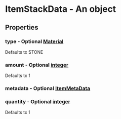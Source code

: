 

# ItemStackData - An object



## Properties



### type - Optional [Material](Material)



Defaults to STONE



### amount - Optional [integer](integer)



Defaults to 1



### metadata - Optional [ItemMetaData](ItemMetaData)



### quantity - Optional [integer](integer)



Defaults to 1

